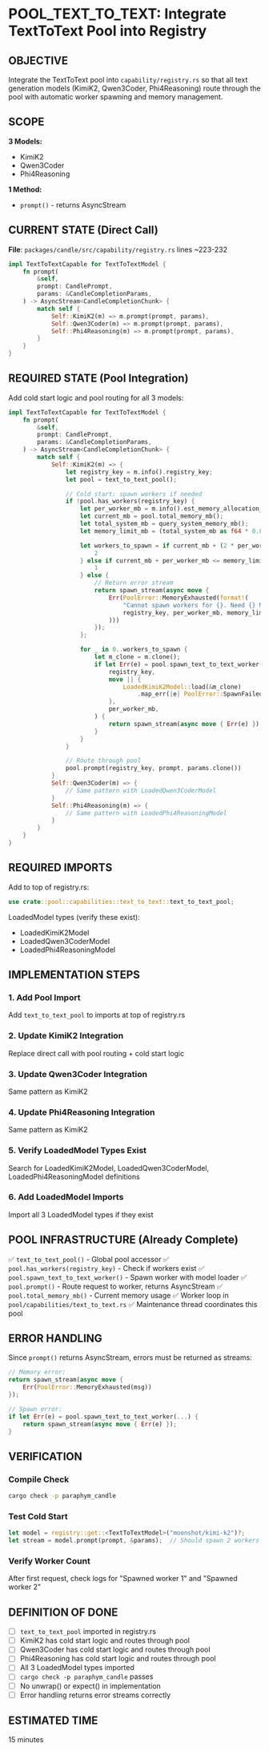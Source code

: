 # POOL_TEXT_TO_TEXT: Integrate TextToText Pool into Registry

## OBJECTIVE

Integrate the TextToText pool into `capability/registry.rs` so that all text generation models (KimiK2, Qwen3Coder, Phi4Reasoning) route through the pool with automatic worker spawning and memory management.

## SCOPE

**3 Models:**
- KimiK2
- Qwen3Coder
- Phi4Reasoning

**1 Method:**
- `prompt()` - returns AsyncStream<CandleCompletionChunk>

## CURRENT STATE (Direct Call)

**File**: `packages/candle/src/capability/registry.rs` lines ~223-232

```rust
impl TextToTextCapable for TextToTextModel {
    fn prompt(
        &self,
        prompt: CandlePrompt,
        params: &CandleCompletionParams,
    ) -> AsyncStream<CandleCompletionChunk> {
        match self {
            Self::KimiK2(m) => m.prompt(prompt, params),
            Self::Qwen3Coder(m) => m.prompt(prompt, params),
            Self::Phi4Reasoning(m) => m.prompt(prompt, params),
        }
    }
}
```

## REQUIRED STATE (Pool Integration)

Add cold start logic and pool routing for all 3 models:

```rust
impl TextToTextCapable for TextToTextModel {
    fn prompt(
        &self,
        prompt: CandlePrompt,
        params: &CandleCompletionParams,
    ) -> AsyncStream<CandleCompletionChunk> {
        match self {
            Self::KimiK2(m) => {
                let registry_key = m.info().registry_key;
                let pool = text_to_text_pool();

                // Cold start: spawn workers if needed
                if !pool.has_workers(registry_key) {
                    let per_worker_mb = m.info().est_memory_allocation_mb;
                    let current_mb = pool.total_memory_mb();
                    let total_system_mb = query_system_memory_mb();
                    let memory_limit_mb = (total_system_mb as f64 * 0.80) as usize;

                    let workers_to_spawn = if current_mb + (2 * per_worker_mb) <= memory_limit_mb {
                        2
                    } else if current_mb + per_worker_mb <= memory_limit_mb {
                        1
                    } else {
                        // Return error stream
                        return spawn_stream(async move {
                            Err(PoolError::MemoryExhausted(format!(
                                "Cannot spawn workers for {}. Need {} MB, only {} MB available",
                                registry_key, per_worker_mb, memory_limit_mb.saturating_sub(current_mb)
                            )))
                        });
                    };

                    for _ in 0..workers_to_spawn {
                        let m_clone = m.clone();
                        if let Err(e) = pool.spawn_text_to_text_worker(
                            registry_key,
                            move || {
                                LoadedKimiK2Model::load(&m_clone)
                                    .map_err(|e| PoolError::SpawnFailed(e.to_string()))
                            },
                            per_worker_mb,
                        ) {
                            return spawn_stream(async move { Err(e) });
                        }
                    }
                }

                // Route through pool
                pool.prompt(registry_key, prompt, params.clone())
            }
            Self::Qwen3Coder(m) => {
                // Same pattern with LoadedQwen3CoderModel
            }
            Self::Phi4Reasoning(m) => {
                // Same pattern with LoadedPhi4ReasoningModel
            }
        }
    }
}
```

## REQUIRED IMPORTS

Add to top of registry.rs:

```rust
use crate::pool::capabilities::text_to_text::text_to_text_pool;
```

LoadedModel types (verify these exist):
- LoadedKimiK2Model
- LoadedQwen3CoderModel
- LoadedPhi4ReasoningModel

## IMPLEMENTATION STEPS

### 1. Add Pool Import
Add `text_to_text_pool` to imports at top of registry.rs

### 2. Update KimiK2 Integration
Replace direct call with pool routing + cold start logic

### 3. Update Qwen3Coder Integration
Same pattern as KimiK2

### 4. Update Phi4Reasoning Integration
Same pattern as KimiK2

### 5. Verify LoadedModel Types Exist
Search for LoadedKimiK2Model, LoadedQwen3CoderModel, LoadedPhi4ReasoningModel definitions

### 6. Add LoadedModel Imports
Import all 3 LoadedModel types if they exist

## POOL INFRASTRUCTURE (Already Complete)

✅ `text_to_text_pool()` - Global pool accessor
✅ `pool.has_workers(registry_key)` - Check if workers exist
✅ `pool.spawn_text_to_text_worker()` - Spawn worker with model loader
✅ `pool.prompt()` - Route request to worker, returns AsyncStream
✅ `pool.total_memory_mb()` - Current memory usage
✅ Worker loop in `pool/capabilities/text_to_text.rs`
✅ Maintenance thread coordinates this pool

## ERROR HANDLING

Since `prompt()` returns AsyncStream, errors must be returned as streams:

```rust
// Memory error:
return spawn_stream(async move {
    Err(PoolError::MemoryExhausted(msg))
});

// Spawn error:
if let Err(e) = pool.spawn_text_to_text_worker(...) {
    return spawn_stream(async move { Err(e) });
}
```

## VERIFICATION

### Compile Check
```bash
cargo check -p paraphym_candle
```

### Test Cold Start
```rust
let model = registry::get::<TextToTextModel>("moonshot/kimi-k2")?;
let stream = model.prompt(prompt, &params);  // Should spawn 2 workers
```

### Verify Worker Count
After first request, check logs for "Spawned worker 1" and "Spawned worker 2"

## DEFINITION OF DONE

- [ ] `text_to_text_pool` imported in registry.rs
- [ ] KimiK2 has cold start logic and routes through pool
- [ ] Qwen3Coder has cold start logic and routes through pool
- [ ] Phi4Reasoning has cold start logic and routes through pool
- [ ] All 3 LoadedModel types imported
- [ ] `cargo check -p paraphym_candle` passes
- [ ] No unwrap() or expect() in implementation
- [ ] Error handling returns error streams correctly

## ESTIMATED TIME

15 minutes
